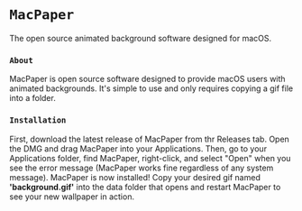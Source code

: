# `MacPaper`
The open source animated background software designed for macOS.

### `About`
MacPaper is open source software designed to provide macOS users with animated backgrounds. It's simple to use and only requires copying a gif file into a folder.

### `Installation`
First, download the latest release of MacPaper from thr Releases tab. Open the DMG and drag MacPaper into your Applications. Then, go to your Applications folder, find MacPaper, right-click, and select "Open" when you see the error message (MacPaper works fine regardless of any system message). MacPaper is now installed! Copy your desired gif named **'background.gif'** into the data folder that opens and restart MacPaper to see your new wallpaper in action.
